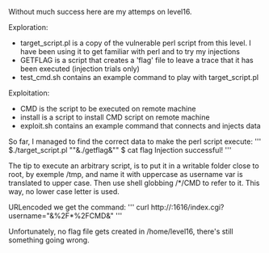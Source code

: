 Without much success here are my attemps on level16.

Exploration:
* target_script.pl is a copy of the vulnerable perl script from this level. I have been using it to get familiar with perl and to try my injections
* GETFLAG is a script that creates a 'flag' file to leave a trace that it has been executed (injection trials only)
* test_cmd.sh contains an example command to play with target_script.pl

Exploitation:
* CMD is the script to be executed on remote machine 
* install is a script to install CMD script on remote machine
* exploit.sh contains an example command that connects and injects data 

So far, I managed to find the correct data to make the perl script execute:
'''
$./target_script.pl "\"&./getflag&\""
$ cat flag
Injection successful!
'''

The tip to execute an arbitrary script, is to put it in a writable folder close to root, by exemple /tmp, and name it with uppercase as username var is translated to upper case.
Then use shell globbing  /*/CMD to refer to it. This way, no lower case letter is used.

URLencoded we get the command:
'''
curl http://<nebula machine>:1616/index.cgi?username="&%2F*%2FCMD&"
'''

Unfortunately, no flag file gets created in /home/level16, there's still something going wrong.



